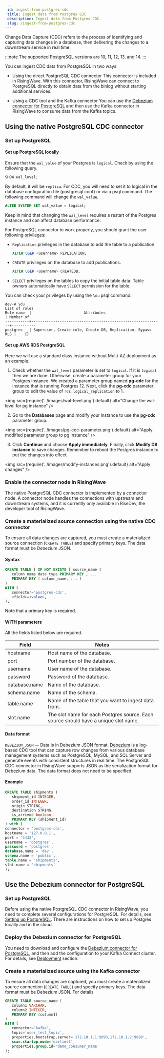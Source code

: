 ```yaml
---
 id: ingest-from-postgres-cdc
 title: Ingest data from Postgres CDC
 description: Ingest data from Postgres CDC.
 slug: /ingest-from-postgres-cdc
---
```


Change Data Capture (CDC) refers to the process of identifying and capturing data changes in a database, then delivering the changes to a downstream service in real time.

:::note
The supported PostgreSQL versions are 10, 11, 12, 13, and 14.
:::

You can ingest CDC data from PostgreSQL in two ways:

- Using the direct PostgreSQL CDC connector
    This connector is included in RisingWave. With this connector, RisingWave can connect to PostgreSQL directly to obtain data from the binlog without starting additional services.

- Using a CDC tool and the Kafka connector
    You can use the [Debezium connector for PostgreSQL](https://debezium.io/documentation/reference/stable/connectors/postgresql.html) and then use the Kafka connector in RisingWave to consume data from the Kafka topics.

## Using the native PostgreSQL CDC connector

### Set up PostgreSQL

#### Set up PostgreSQL locally

Ensure that the `wal_value` of your Postgres is `logical`. Check by using the following query.

```sql
SHOW wal_level;
```

By default, it will be `replica`. For CDC, you will need to set it to logical in the database configuration file (postgresql.conf) or via a psql command. The following command will change the `wal_value`.

```sql
ALTER SYSTEM SET wal_value = logical;
```

Keep in mind that changing the `wal_level` requires a restart of the Postgres instance and can affect database performance.

For PostgreSQL connector to work properly, you should grant the user following privileges:

- `Replication` privileges in the database to add the table to a publication.
    
    ```sql
    ALTER USER <username> REPLICATION;
    ```
    
- `CREATE` privileges on the database to add publications.
    
    ```sql
    ALTER USER <username> CREATEDB;
    ```
    
- `SELECT` privileges on the tables to copy the initial table data. Table owners automatically have `SELECT` permission for the table.

You can check your privileges by using the `\du` psql command:
```
dev-# \du
List of roles
Role name  |                        Attributes                          | Member of
-----------+------------------------------------------------------------+-----------
postgres   | Superuser, Create role, Create DB, Replication, Bypass RLS |    {}
```

#### Set up AWS RDS PostgreSQL 

Here we will use a standard class instance without Multi-AZ deployment as an example.

1. Check whether the `wal_level` parameter is set to `logical`. If it is `logical` then we are done. Otherwise, create a parameter group for your Postgres instance. We created a parameter group named **pg-cdc** for the instance that is running Postgres 12. Next, click the **pg-cdc** parameter group to edit the value of `rds.logical_replication` to 1.

<img
  src={require('../images/wal-level.png').default}
  alt="Change the wal-level for pg instance"
/>

2. Go to the **Databases** page and modify your instance to use the **pg-cdc** parameter group.

<img
  src={require('../images/pg-cdc-parameter.png').default}
  alt="Apply modified parameter group to pg instance"
/>

3. Click **Continue** and choose **Apply immediately**. Finally, click **Modify DB instance** to save changes. Remember to reboot the Postgres instance to put the changes into effect.

<img
  src={require('../images/modify-instances.png').default}
  alt="Apply changes"
/>

### Enable the connector node in RisingWave

The native PostgreSQL CDC connector is implemented by a connector node. A connector node handles the connections with upstream and downstream systems, and it is currently only available in RiseDev, the developer tool of RisingWave. 

### Create a materialized source connection using the native CDC connector

To ensure all data changes are captured, you must create a materialized source connection (`CREATE TABLE`) and specify primary keys. The data format must be Debezium JSON.

 #### Syntax

 ```sql
 CREATE TABLE [ IF NOT EXISTS ] source_name (
    column_name data_type PRIMARY KEY , ...
    PRIMARY KEY ( column_name, ... )
 ) 
 WITH (
    connector='postgres-cdc',
    <field>=<value>, ...
 );
 ```
 Note that a primary key is required.

 #### WITH parameters

 All the fields listed below are required. 

 |Field|Notes|
 |---|---|
 |hostname| Host name of the database. |
 |port| Port number of the database.|
 |username| User name of the database.|
 |password| Password of the database. |
 |database.name| Name of the database.|
 |schema.name| Name of the schema. |
 |table.name| Name of the table that you want to ingest data from. |
 |slot.name| The slot name for each Postgres source. Each source should have a unique slot name.|

 #### Data format

 `DEBEZIUM_JSON` — Data is in Debezium JSON format. [Debezium](https://debezium.io) is a log-based CDC tool that can capture row changes from various database management systems such as PostgreSQL, MySQL, and SQL Server and generate events with consistent structures in real time. The PostgreSQL CDC connector in RisingWave supports JSON as the serialization format for Debezium data. The data format does not need to be specified.


 #### Example

 ```sql
 CREATE TABLE shipments (
    shipment_id INTEGER,
    order_id INTEGER,
    origin STRING,
    destination STRING,
    is_arrived boolean,
    PRIMARY KEY (shipment_id)
) with (
 connector = 'postgres-cdc',
 hostname = '127.0.0.1',
 port = '5432',
 username = 'postgres',
 password = 'postgres',
 database.name = 'dev',
 schema.name = 'public',
 table.name = 'shipments',
 slot.name = 'shipments'
);
 ```


## Use the Debezium connector for PostgreSQL

### Set up PostgreSQL

Before using the native PostgreSQL CDC connector in RisingWave, you need to complete several configurations for PostgreSQL. For details, see [Setting up PostgreSQL](https://debezium.io/documentation/reference/stable/connectors/postgresql.html#setting-up-postgresql). There are instructions on how to set up Postgres locally and in the cloud.

### Deploy the Debezium connector for PostgreSQL

You need to download and configure the [Debezium connector for PostgreSQL](https://debezium.io/documentation/reference/stable/connectors/postgresql.html), and then add the configuration to your Kafka Connect cluster. For details, see [Deployment](https://debezium.io/documentation/reference/stable/connectors/postgresql.html#postgresql-deployment) section.

### Create a materialized source using the Kafka connector

 To ensure all data changes are captured, you must create a materialized source connection (`CREATE TABLE`) and specify primary keys. The data format must be Debezium JSON. For details

 ```sql
 CREATE TABLE source_name (
    column1 VARCHAR,
    column2 INTEGER,
    PRIMARY KEY (column1)
 ) 
 WITH (
    connector='kafka',
    topic='user_test_topic',
    properties.bootstrap.server='172.10.1.1:9090,172.10.1.2:9090',
    scan.startup.mode='earliest',
    properties.group.id='demo_consumer_name'
 );
 ```


